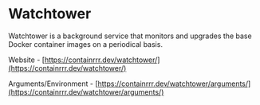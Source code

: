 # Watchtower

Watchtower is a background service that monitors and upgrades the base Docker container images on a periodical basis.

Website - [https://containrrr.dev/watchtower/](https://containrrr.dev/watchtower/)

Arguments/Environment - [https://containrrr.dev/watchtower/arguments/](https://containrrr.dev/watchtower/arguments/)
